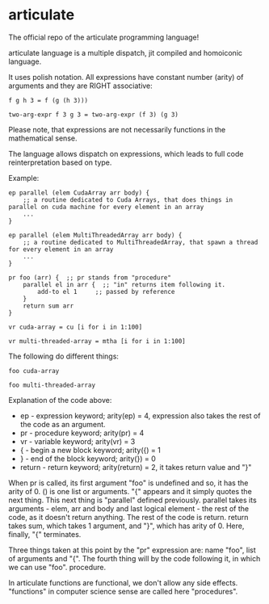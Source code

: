 # articulate
 The official repo of the articulate programming language!

articulate language is a multiple dispatch, jit compiled and homoiconic language.

It uses polish notation. All expressions have constant number (arity) of arguments and they are RIGHT associative:
```
f g h 3 = f (g (h 3)))

two-arg-expr f 3 g 3 = two-arg-expr (f 3) (g 3)
```
Please note, that expressions are not necessarily functions in the mathematical sense.

The language allows dispatch on expressions, which leads to full code reinterpretation based on type.

Example:
```
ep parallel (elem CudaArray arr body) {
    ;; a routine dedicated to Cuda Arrays, that does things in parallel on cuda machine for every element in an array 
    ...
}

ep parallel (elem MultiThreadedArray arr body) {
    ;; a routine dedicated to MultiThreadedArray, that spawn a thread for every element in an array
    ...
}

pr foo (arr) {  ;; pr stands from "procedure"
    parallel el in arr {  ;; "in" returns item following it.
        add-to el 1     ;; passed by reference 
    }
    return sum arr
}

vr cuda-array = cu [i for i in 1:100]    

vr multi-threaded-array = mtha [i for i in 1:100]
```

The following do different things:
```
foo cuda-array

foo multi-threaded-array
```

Explanation of the code above:
* ep - expression keyword; arity(ep) = 4, expression also takes the rest of the code as an argument.
* pr - procedure keyword; arity(pr) = 4
* vr - variable keyword; arity(vr) = 3
* { - begin a new block keyword; arity({) = 1
* } - end of the block keyword; arity(}) = 0
* return - return keyword; arity(return) = 2, it takes return value and "}"

When pr is called, its first argument "foo" is undefined and so, it has the arity of 0. () is one list or arguments. "{" appears and it simply quotes the next thing.
This next thing is "parallel" defined previously. parallel takes its arguments - elem, arr and body and last logical element - the rest of the code, as it doesn't return anything. The rest of the code is return. return takes sum, which takes 1 argument, and "}", which has arity of 0. Here, finally, "{" terminates.

Three things taken at this point by the "pr" expression are: name "foo", list of arguments and "{". The fourth thing will by the code following it, in which we can use "foo". procedure.

In articulate functions are functional, we don't allow any side effects. "functions" in computer science sense are called here "procedures". 


